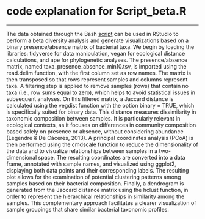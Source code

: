 # code explanation for Script_beta.R
----------------------------------------

The data obtained through the Bash [script](../Scripts_bash/Script_binary_table.sh) can be used in RStudio to perform a beta diversity analysis and generate visualizations based on a binary presence/absence matrix of bacterial taxa. We begin by loading the libraries: tidyverse for data manipulation, vegan for ecological distance calculations, and ape for phylogenetic analyses. The presence/absence matrix, named taxa_presence_absence_min10.tsv, is imported using the read.delim function, with the first column set as row names. The matrix is then transposed so that rows represent samples and columns represent taxa. A filtering step is applied to remove samples (rows) that contain no taxa (i.e., row sums equal to zero), which helps to avoid statistical issues in subsequent analyses.
On this filtered matrix, a Jaccard distance is calculated using the vegdist function with the option binary = TRUE, which is specifically suited for binary data. This distance measures dissimilarity in taxonomic composition between samples. It is particularly relevant in ecological contexts, as it focuses on differences in community composition based solely on presence or absence, without considering abundance (Legendre & De Cáceres, 2013).
A principal coordinates analysis (PCoA) is then performed using the cmdscale function to reduce the dimensionality of the data and to visualize relationships between samples in a two-dimensional space. The resulting coordinates are converted into a data frame, annotated with sample names, and visualized using ggplot2, displaying both data points and their corresponding labels. The resulting plot allows for the examination of potential clustering patterns among samples based on their bacterial composition.
Finally, a dendrogram is generated from the Jaccard distance matrix using the hclust function, in order to represent the hierarchical relationships in similarity among the samples. This complementary approach facilitates a clearer visualization of sample groupings that share similar bacterial taxonomic profiles.

